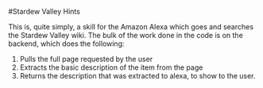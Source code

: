 #Stardew Valley Hints

This is, quite simply, a skill for the Amazon Alexa which goes and searches the Stardew Valley wiki. 
The bulk of the work done in the code is on the backend, which does the following:

1. Pulls the full page requested by the user
2. Extracts the basic description of the item from the page
3. Returns the description that was extracted to alexa, to show to the user.
